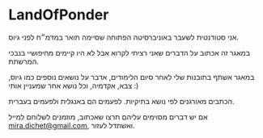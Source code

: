 # LandOfPonder
אני סטודנטית לשעבר באוניברסיטה הפתוחה שסיימה תואר במדמ״ח לפני גיוס.

במאגר זה אכתוב על הדברים שאני רציתי לקרוא אבל לא היו קיימים מחיפושיי בנבכי המרשתת.

במאגר אשתף בתובנות שלי לאחר סיום הלימודים, אדבר על נושאים נוספים כמו גיוס, צבא, אקדמיה, וכל נושא אחר שמעניין אותי :)

הכתבים מאורגנים לפי נושא בתיקיות. לפעמים הם באנגלית ולפעמים בעברית.

אם יש דברים מסוימים עליהם תרצו שאכתוב, מוזמנים לשלוחם למייל mira.dichet@gmail.com, ואשתדל לעזור.
